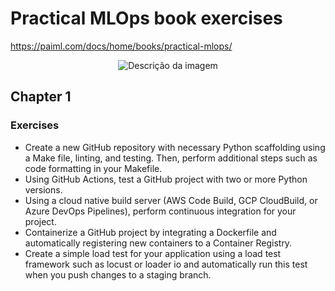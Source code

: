 # Practical MLOps book exercises
https://paiml.com/docs/home/books/practical-mlops/

<p align="center">
  <img src="https://learning.oreilly.com/library/cover/9781098103002/250w/" alt="Descrição da imagem">
</p>

## Chapter 1

### Exercises

* Create a new GitHub repository with necessary Python scaffolding using a Make file, linting, and testing. Then, perform additional steps such as code formatting in your Makefile.
* Using GitHub Actions, test a GitHub project with two or more Python versions.
* Using a cloud native build server (AWS Code Build, GCP CloudBuild, or Azure DevOps Pipelines), perform continuous integration for your project.
* Containerize a GitHub project by integrating a Dockerfile and automatically registering new containers to a Container Registry.
* Create a simple load test for your application using a load test framework such as locust or loader io and automatically run this test when you push changes to a staging branch.